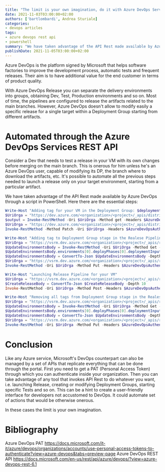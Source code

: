 ```yaml
---
title: "The limit is your own imagination, do it with Azure DevOps Services REST API"
date: 2021-11-03T03:00:00+02:00
authors: ['bartlombardi', Andrea Sturiale]
categories:
- devops articles
tags:
- azure devops rest api
- powershell
summary: "We have taken advantage of the API Rest made available by Azure DevOps through a script in PowerShell to perform release activities."
publishDate: 2021-11-05T03:00:00+02:00
---
```



Azure DevOps is the platform signed by Microsoft that helps software factories to improve the development process, automatic tests and frequent releases. Their aim is to have additional value for the end customer in terms of product quality.

With Azure DevOps Release you can separate the delivery environments into groups, obtaining Dev, Test, Production environments and so on. Most of time, the pipelines are configured to release the artifacts related to the main branches. However, Azure DevOps doesn't allow to modify easily a specific release for a single target within a Deployment Group starting from different artifacts.

# Automated through the Azure DevOps Services REST API

Consider a Dev that needs to test a release in your VM with its own changes before merging on the main branch. This is onerous for him unless he's an Azure DevOps user, capable of modifying its DP, the branch where to download the artifacts, etc. It's possible to automate all the previous steps needed to launch a release only on your target environment, starting from a particular artifact.

We have taken advantage of the API Rest made available by Azure DevOps through a script in PowerShell. Here there are the essential steps:

```powershell 
Write-Host "Adding tag for your VM in the Deployment Group: $deploymentGroup"
$UriOrga = "https://dev.azure.com/<organization>/<project>/_apis/distributedtask/deploymentgroups/" + $DeploymentGroupId + "/targets?api-version=6.0-preview.1"
$output = Invoke-RestMethod -Uri $UriOrga -Method get -Headers $AzureDevOpsAuthenicationHeader 
$UriOrga = "https://dev.azure.com/<organization>/<project>/_apis/distributedtask/deploymentgroups/" + $DeploymentGroupId + "/targets?api-version=6.0-preview.1"
Invoke-RestMethod -Method Patch -Uri $UriOrga -Headers $AzureDevOpsAuthenicationHeader -Body $TargetVMs -ContentType application/json

Write-Host "Adding tag to Deployment Group stage in the Realese Pipeline"
$UriOrga = "https://vsrm.dev.azure.com/<organization>/<project>/_apis/release/definitions/" + $ReleaseDefinitionId + "?api-version=6.0"
$UpdateEnvironmentsBody = Invoke-RestMethod -Uri $UriOrga -Method Get -Headers $AzureDevOpsAuthenicationHeader -ContentType application/json 
$UpdateEnvironmentsBody.environments[0].deployPhases[0].deploymentInput.tags = @( $Tag )
$UpdateEnvironmentsBody = ConvertTo-Json $UpdateEnvironmentsBody -Depth 10
$UriOrga = "https://vsrm.dev.azure.com/<organization>/<project>/_apis/release/definitions?api-version=6.0"
Invoke-RestMethod -Uri $UriOrga -Method Put -Headers $AzureDevOpsAuthenicationHeader -Body $UpdateEnvironmentsBody -ContentType application/json 

Write-Host "Launching Release Pipeline for your VM"
$UriOrga = "https://vsrm.dev.azure.com/<organization>/<project>/_apis/release/releases?api-version=6.0"
$CreateReleaseBody = ConvertTo-Json $CreateReleaseBody -Depth 10
Invoke-RestMethod -Uri $UriOrga -Method Post -Headers $AzureDevOpsAuthenicationHeader -Body $CreateReleaseBody -ContentType application/json 

Write-Host "Removing all tags from Deployment Group stage in the Realese Pipeline"
$UriOrga = "https://vsrm.dev.azure.com/<organization>/<project>/_apis/release/definitions/" + $ReleaseDefinitionId + "?api-version=6.0"
$UpdateEnvironmentsBody = Invoke-RestMethod -Uri $UriOrga -Method Get -Headers $AzureDevOpsAuthenicationHeader -ContentType application/json 
$UpdateEnvironmentsBody.environments[0].deployPhases[0].deploymentInput.tags = @()
$UpdateEnvironmentsBody = ConvertTo-Json $UpdateEnvironmentsBody -Depth 10
$UriOrga = "https://vsrm.dev.azure.com/<organization>/<project>/_apis/release/definitions?api-version=6.0"
Invoke-RestMethod -Uri $UriOrga -Method Put -Headers $AzureDevOpsAuthenicationHeader -Body $UpdateEnvironmentsBody -ContentType application/json 
```

# Conclusion

Like any Azure service, Microsoft's DevOps counterpart can also be managed by a set of APIs that replicate everything that can be done through the portal. First you need to get a PAT (Personal Access Token) through which you can authenticate inside your organization.
Then you can take advantage of any tool that invokes API Rest to do whatever you want, i.e. launching Release, creating or modifying Deployment Groups, starting specific Tests and so on. This can be a hint to create a user-friendly interface for developers not accustomed to DevOps. It could automate set of actions that would be otherwise onerous.

In these cases the limit is your own imagination.

# Bibliography
Azure DevOps PAT https://docs.microsoft.com/it-it/azure/devops/organizations/accounts/use-personal-access-tokens-to-authenticate?view=azure-devops&tabs=preview-page
Azure DevOps REST API https://docs.microsoft.com/en-us/rest/api/azure/devops/?view=azure-devops-rest-6.1
